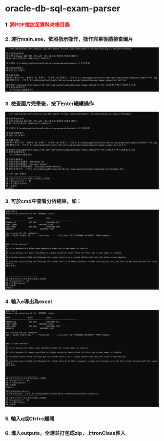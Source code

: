 # oracle-db-sql-exam-parser

### 1. <span style="color:red">將PDF檔放至資料夾根目錄</span>

### 2. 運行main.exe，依照指示操作，操作完畢後請檢查圖片

![Alt text](image-4.png)

### 3. 檢查圖片完畢後，按下Enter繼續操作

![Alt text](image-5.png)

### 3. 可於cmd中查看分析結果，如：

![Alt text](image-2.png)

### 4. 輸入e導出為excel

![Alt text](image-3.png)

### 5. 輸入q或Ctrl+c離開
### 6. 進入outputs，全選並打包成zip，上tronClass匯入